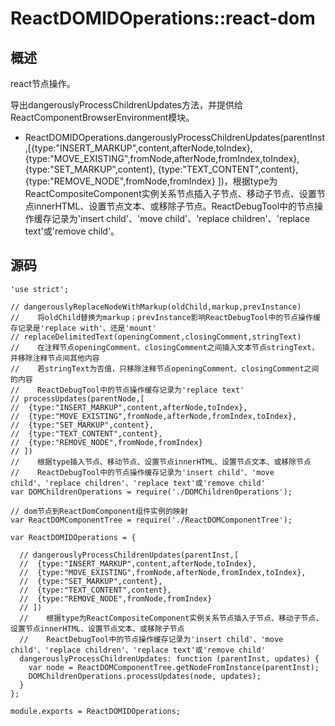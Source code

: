 # ReactDOMIDOperations::react-dom

## 概述

react节点操作。

导出dangerouslyProcessChildrenUpdates方法，并提供给ReactComponentBrowserEnvironment模块。

* ReactDOMIDOperations.dangerouslyProcessChildrenUpdates(parentInst,[{type:"INSERT_MARKUP",content,afterNode,toIndex}, {type:"MOVE_EXISTING",fromNode,afterNode,fromIndex,toIndex}, {type:"SET_MARKUP",content}, {type:"TEXT_CONTENT",content}, {type:"REMOVE_NODE",fromNode,fromIndex} ])，根据type为ReactCompositeComponent实例关系节点插入子节点、移动子节点、设置节点innerHTML、设置节点文本、或移除子节点。ReactDebugTool中的节点操作缓存记录为'insert child'、'move child'、'replace children'、'replace text'或'remove child'。

## 源码

    'use strict';
    
    // dangerouslyReplaceNodeWithMarkup(oldChild,markup,prevInstance)
    //    将oldChild替换为markup；prevInstance影响ReactDebugTool中的节点操作缓存记录是'replace with'、还是'mount'
    // replaceDelimitedText(openingComment,closingComment,stringText)
    //    在注释节点openingComment、closingComment之间插入文本节点stringText，并移除注释节点间其他内容
    //    若stringText为否值，只移除注释节点openingComment、closingComment之间的内容
    //    ReactDebugTool中的节点操作缓存记录为'replace text'
    // processUpdates(parentNode,[
    //  {type:"INSERT_MARKUP",content,afterNode,toIndex}, 
    //  {type:"MOVE_EXISTING",fromNode,afterNode,fromIndex,toIndex}, 
    //  {type:"SET_MARKUP",content}, 
    //  {type:"TEXT_CONTENT",content}, 
    //  {type:"REMOVE_NODE",fromNode,fromIndex} 
    // ])
    //    根据type插入节点、移动节点、设置节点innerHTML、设置节点文本、或移除节点
    //    ReactDebugTool中的节点操作缓存记录为'insert child'、'move child'、'replace children'、'replace text'或'remove child'
    var DOMChildrenOperations = require('./DOMChildrenOperations');
    
    // dom节点到ReactDomComponent组件实例的映射
    var ReactDOMComponentTree = require('./ReactDOMComponentTree');
    
    var ReactDOMIDOperations = {
    
      // dangerouslyProcessChildrenUpdates(parentInst,[
      //  {type:"INSERT_MARKUP",content,afterNode,toIndex}, 
      //  {type:"MOVE_EXISTING",fromNode,afterNode,fromIndex,toIndex}, 
      //  {type:"SET_MARKUP",content}, 
      //  {type:"TEXT_CONTENT",content}, 
      //  {type:"REMOVE_NODE",fromNode,fromIndex} 
      // ])
      //    根据type为ReactCompositeComponent实例关系节点插入子节点、移动子节点、设置节点innerHTML、设置节点文本、或移除子节点
      //    ReactDebugTool中的节点操作缓存记录为'insert child'、'move child'、'replace children'、'replace text'或'remove child'
      dangerouslyProcessChildrenUpdates: function (parentInst, updates) {
        var node = ReactDOMComponentTree.getNodeFromInstance(parentInst);
        DOMChildrenOperations.processUpdates(node, updates);
      }
    };
    
    module.exports = ReactDOMIDOperations;

